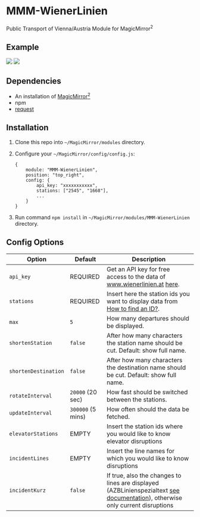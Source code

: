 # MMM-WienerLinien
Public Transport of Vienna/Austria Module for MagicMirror<sup>2</sup>

## Example

![](.github/example.jpg) ![](.github/example2.jpg)

## Dependencies
  * An installation of [MagicMirror<sup>2</sup>](https://github.com/MichMich/MagicMirror)
  * npm
  * [request](https://www.npmjs.com/package/request)

## Installation
 1. Clone this repo into `~/MagicMirror/modules` directory.
 2. Configure your `~/MagicMirror/config/config.js`:

    ```
    {
        module: "MMM-WienerLinien",
        position: "top_right",
        config: {
            api_key: "xxxxxxxxxxx",
            stations: ["2545", "1668"],
            ...
        }
    }
    ```
 3. Run command `npm install` in `~/MagicMirror/modules/MMM-WienerLinien` directory.

## Config Options
| **Option** | **Default** | **Description** |
| --- | --- | --- |
| `api_key` | REQUIRED | Get an API key for free access to the data of www.wienerlinien.at [here](https://www.wien.gv.at/formularserver2/user/formular.aspx?pid=3b49a23de1ff43efbc45ae85faee31db&pn=B0718725a79fb40f4bb4b7e0d2d49f1d1). |
| `stations` | REQUIRED | Insert here the station ids you want to display data from [How to find an ID?](https://till.mabe.at/rbl/). |
| `max` | `5` | How many departures should be displayed. |
| `shortenStation` | `false` | After how many characters the station name should be cut. Default: show full name. |
| `shortenDestination` | `false` | After how many characters the destination name should be cut. Default: show full name. |
| `rotateInterval` | `20000` (20 sec) | How fast should be switched between the stations. |
| `updateInterval` | `300000` (5 mins) | How often should the data be fetched. |
| `elevatorStations` | EMPTY  | Insert the station ids where you would like to know elevator disruptions |
| `incidentLines` | EMPTY  | Insert the line names for which you would like to know disruptions |
| `incidentKurz` | `false` | If true, also the changes to lines are displayed (AZBLinienspezialtext [see documentation](http://data.wien.gv.at/pdf/wienerlinien-echtzeitdaten-dokumentation.pdf)), otherwise only current disruptions |

